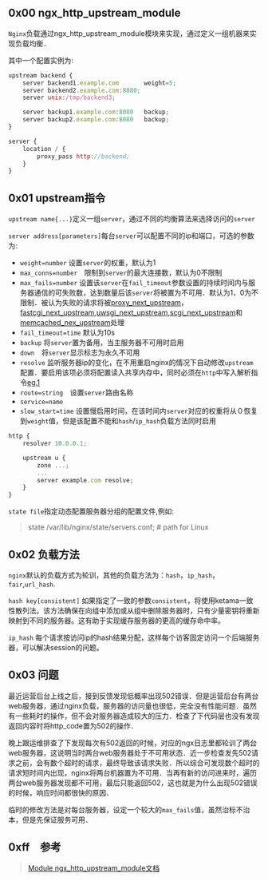<!--
author: vlean
date: 2017-02-16
title: Nginx  upstream模块配置
tags: nginx,负载均衡,配置
category: nginx
status: publish
summary: nginx upstream模块的常用配置
-->

## 0x00 ngx_http_upstream_module
`Nginx`负载通过ngx_http_upstream_module模块来实现，通过定义一组机器来实现负载均衡．

其中一个配置实例为:
```javascript
upstream backend {
    server backend1.example.com       weight=5;
    server backend2.example.com:8080;
    server unix:/tmp/backend3;

    server backup1.example.com:8080   backup;
    server backup2.example.com:8080   backup;
}

server {
    location / {
        proxy_pass http://backend;
    }
}
```

## 0x01 upstream指令

`upstream name{...}`定义一组`server`，通过不同的均衡算法来选择访问的`server`


`server address[parameters]`每台`server`可以配置不同的ip和端口，可选的参数为:
- `weight=number` 设置`server`的权重，默认为1
- `max_conns=number`　限制到`server`的最大连接数，默认为0不限制
- `max_fails=number` 设置该`server`在`fail_timeout`参数设置的持续时间内与服务器通信的可失败数，达到数量后该`server`将被置为不可用．默认为1，0为不限制．被认为失败的请求将被[proxy_next_upstream](http://nginx.org/en/docs/http/ngx_http_proxy_module.html#proxy_next_upstream)，[fastcgi_next_upstream](http://nginx.org/en/docs/http/ngx_http_fastcgi_module.html#fastcgi_next_upstream),[uwsgi_next_upstream](http://nginx.org/en/docs/http/ngx_http_uwsgi_module.html#uwsgi_next_upstream),[scgi_next_upstream](http://nginx.org/en/docs/http/ngx_http_scgi_module.html#scgi_next_upstream)和[memcached_nex_upstream](http://nginx.org/en/docs/http/ngx_http_memcached_module.html#memcached_next_upstream)处理
- `fail_timeout=time` 默认为10s
- `backup` 将`server`置为备用，当主服务器不可用时启用
- `down`　将`server`显示标志为永久不可用
- `resolve` 监听服务器ip的变化，在不用重启nginx的情况下自动修改`upstream`配置．要启用该项必须将配置读入共享内存中，同时必须在`http`中写入解析指令[eg.1](#resolve)
- `route=string`　设置`server`路由名称
- `service=name` 
- `slow_start=time` 设置慢启用时间，在该时间内`server`对应的权重将从０恢复到`weight`值，但是该配置不能和`hash`/`ip_hash`负载方法同时启用


<span id="resolve"></span>
```javascript
http {
    resolver 10.0.0.1;

    upstream u {
        zone ...;
        ...
        server example.com resolve;
    }
}
```


`state file`指定动态配置服务器分组的配置文件,例如:

> state /var/lib/nginx/state/servers.conf; # path for Linux


## 0x02 负载方法

`nginx`默认的负载方式为轮训，其他的负载方法为：`hash`，`ip_hash`，`fair`,`url_hash`.

`hash key[consistent]`
如果指定了一致的参数`consistent`，将使用ketama一致性散列法。该方法确保在向组中添加或从组中删除服务器时，只有少量密钥将重新映射到不同的服务器。这有助于实现缓存服务器的更高的缓存命中率。

`ip_hash`
每个请求按访问ip的hash结果分配，这样每个访客固定访问一个后端服务器，可以解决session的问题。


## 0x03 问题

最近运营后台上线之后，接到反馈发现低概率出现502错误．但是运营后台有两台web服务器，通过nginx负载，服务器的访问量也很低，完全没有性能问题．虽然有一些耗时的操作，但不会对服务器造成较大的压力．检查了下代码层也没有发现返回内容时将http_code置为502的操作．

晚上跟运维排查了下发现每次有502返回的时候，对应的ngx日志里都轮训了两台web服务器，这说明当时两台web服务器处于不可用状态．近一步检查发先502请求之前，会有数个超时的请求，最终导致该请求失败．所以综合可发现数个超时的请求短时间内出现，nginx将两台机器置为不可用．当再有新的访问进来时，遍历两台web服务器发现都不可用，最后只能返回502，这也就是为什么出现502错误的时候，响应时间都很快的原因．

临时的修改方法是对每台服务器，设定一个较大的`max_fails`值，虽然治标不治本，但是先保证服务可用．



## 0xff　参考
> [Module ngx_http_upstream_module文档](http://nginx.org/en/docs/http/ngx_http_upstream_module.html#upstream)